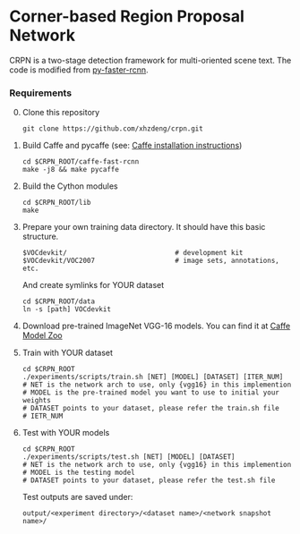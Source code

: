 # Corner-based Region Proposal Network

CRPN is a two-stage detection framework for multi-oriented scene text. The code is modified from [py-faster-rcnn](https://github.com/rbgirshick/py-faster-rcnn). 


### Requirements

0. Clone this repository
    ```
    git clone https://github.com/xhzdeng/crpn.git
    ```

1. Build Caffe and pycaffe (see: [Caffe installation instructions](http://caffe.berkeleyvision.org/installation.html))
    ```
    cd $CRPN_ROOT/caffe-fast-rcnn
    make -j8 && make pycaffe
    ```

2. Build the Cython modules
    ```
    cd $CRPN_ROOT/lib
    make
    ```

3. Prepare your own training data directory. It should have this basic structure.
	```
	$VOCdevkit/                           # development kit
  	$VOCdevkit/VOC2007                    # image sets, annotations, etc.
    ```
   And create symlinks for YOUR dataset
    ```
    cd $CRPN_ROOT/data
    ln -s [path] VOCdevkit
    ```

4. Download pre-trained ImageNet VGG-16 models. You can find it at [Caffe Model Zoo](https://github.com/BVLC/caffe/wiki/Model-Zoo)

5. Train with YOUR dataset
    ```
    cd $CRPN_ROOT
    ./experiments/scripts/train.sh [NET] [MODEL] [DATASET] [ITER_NUM]
    # NET is the network arch to use, only {vgg16} in this implemention
    # MODEL is the pre-trained model you want to use to initial your weights
    # DATASET points to your dataset, please refer the train.sh file
    # IETR_NUM 
    ```

6. Test with YOUR models
    ```
    cd $CRPN_ROOT
    ./experiments/scripts/test.sh [NET] [MODEL] [DATASET]
    # NET is the network arch to use, only {vgg16} in this implemention
    # MODEL is the testing model
    # DATASET points to your dataset, please refer the test.sh file
    ```
    Test outputs are saved under:
    ```
    output/<experiment directory>/<dataset name>/<network snapshot name>/
    ```

